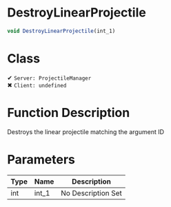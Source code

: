# DestroyLinearProjectile
```js	
void DestroyLinearProjectile(int_1)
```
# Class
✔ `Server: ProjectileManager`  
✖ `Client: undefined`  

# Function Description
Destroys the linear projectile matching the argument ID
# Parameters
Type|Name|Description
--|--|--
int|int_1|No Description Set
